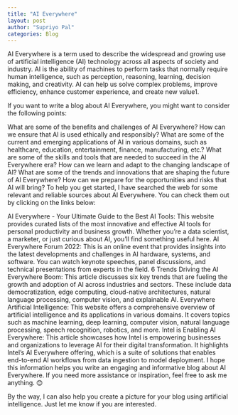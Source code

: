 ```yaml
---
title: "AI Everywhere"
layout: post
author: "Supriyo Pal"
categories: Blog
---
```




<!-- excerpt_separator -->

AI Everywhere is a term used to describe the widespread and growing use of artificial intelligence (AI) technology across all aspects of society and industry. AI is the ability of machines to perform tasks that normally require human intelligence, such as perception, reasoning, learning, decision making, and creativity. AI can help us solve complex problems, improve efficiency, enhance customer experience, and create new value1.

If you want to write a blog about AI Everywhere, you might want to consider the following points:

What are some of the benefits and challenges of AI Everywhere? How can we ensure that AI is used ethically and responsibly?
What are some of the current and emerging applications of AI in various domains, such as healthcare, education, entertainment, finance, manufacturing, etc.?
What are some of the skills and tools that are needed to succeed in the AI Everywhere era? How can we learn and adapt to the changing landscape of AI?
What are some of the trends and innovations that are shaping the future of AI Everywhere? How can we prepare for the opportunities and risks that AI will bring?
To help you get started, I have searched the web for some relevant and reliable sources about AI Everywhere. You can check them out by clicking on the links below:

AI Everywhere - Your Ultimate Guide to the Best AI Tools: This website provides curated lists of the most innovative and effective AI tools for personal productivity and business growth. Whether you’re a data scientist, a marketer, or just curious about AI, you’ll find something useful here.
AI Everywhere Forum 2022: This is an online event that provides insights into the latest developments and challenges in AI hardware, systems, and software. You can watch keynote speeches, panel discussions, and technical presentations from experts in the field.
6 Trends Driving the AI Everywhere Boom: This article discusses six key trends that are fueling the growth and adoption of AI across industries and sectors. These include data democratization, edge computing, cloud-native architectures, natural language processing, computer vision, and explainable AI.
Everywhere Artificial Intelligence: This website offers a comprehensive overview of artificial intelligence and its applications in various domains. It covers topics such as machine learning, deep learning, computer vision, natural language processing, speech recognition, robotics, and more.
Intel is Enabling AI Everywhere: This article showcases how Intel is empowering businesses and organizations to leverage AI for their digital transformation. It highlights Intel’s AI Everywhere offering, which is a suite of solutions that enables end-to-end AI workflows from data ingestion to model deployment.
I hope this information helps you write an engaging and informative blog about AI Everywhere. If you need more assistance or inspiration, feel free to ask me anything. 😊

By the way, I can also help you create a picture for your blog using artificial intelligence. Just let me know if you are interested. 
